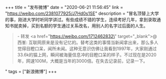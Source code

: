 +++
title = "发布微博"
date = "2020-06-21 11:56:45"
link = "https://weibo.com/2381077925/J7Hd0s1SE"
description = "冒名顶替上大学的事，刚进大学时听同学讲过。有些成绩不错的学生，连续考好几年，拿到录取通知书就卖掉，买到名额的学生通过关系改名，用别人的名字过后面的人生。<br><blockquote> - 转发 <a href=\"https://weibo.com/1712462832\" target=\"_blank\">@西峯</a>: 互联网原来是没有记忆的。替考这类的事情当新闻拿出来，那么多人觉得目瞪口呆，闻所未闻。这种无意识仿佛让我看到1997年，大家刚通过33.6k的猫上网，瞬间被海量信息冲的目瞪口呆的样子。不过现在是2020年，网速100M，大概是当年的3000倍。在失去记录前，记录一下。 </blockquote>"
tags = ["新浪微博"]
+++
